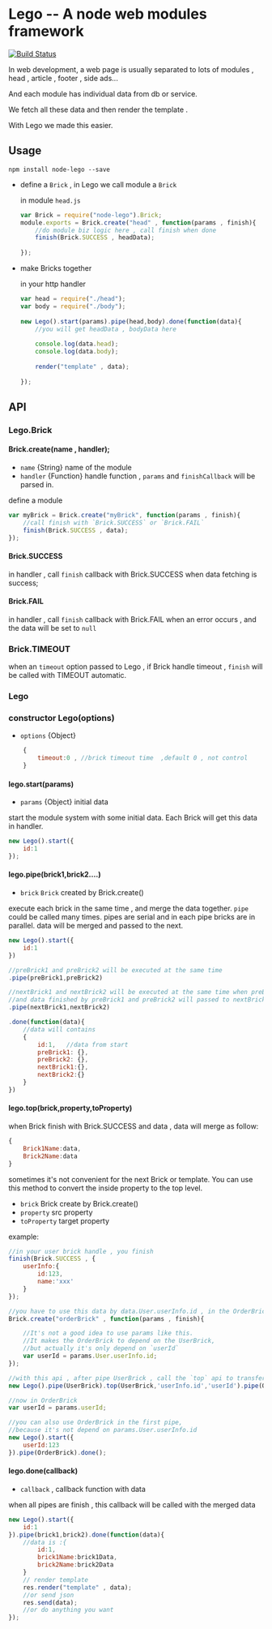 # Lego -- A node web modules framework
[![Build Status](https://travis-ci.org/mangix/express-sledge.svg?branch=master)](https://travis-ci.org/mangix/express-sledge)

In web development, a web page is usually separated to lots of modules ,  head , article , footer , side ads...

And each module has individual data from db or service.

We fetch all these data and then render the template .

With Lego we made this easier.
 
  
## Usage

`npm install node-lego --save`

- define a `Brick` , in Lego we call module a `Brick`

    in module `head.js` 
    
    ```js
    var Brick = require("node-lego").Brick;
    module.exports = Brick.create("head" , function(params , finish){
        //do module biz logic here , call finish when done
        finish(Brick.SUCCESS , headData);
            
    });
    ```
    
- make Bricks together
    
    in your http handler
    
    ```js
    var head = require("./head");
    var body = require("./body");
        
    new Lego().start(params).pipe(head,body).done(function(data){
        //you will get headData , bodyData here
            
        console.log(data.head);
        console.log(data.body);
        
        render("template" , data);
            
    });
    ```
    
## API

### Lego.Brick

#### Brick.create(name , handler);

- `name`      {String} name of the module
- `handler`   {Function} handle function , `params` and `finishCallback` will be parsed in.
    
define a module

```js
var myBrick = Brick.create("myBrick", function(params , finish){
    //call finish with `Brick.SUCCESS` or `Brick.FAIL`
    finish(Brick.SUCCESS , data);
});
```

#### Brick.SUCCESS

in handler , call `finish` callback with Brick.SUCCESS  when data fetching is success;

#### Brick.FAIL

in handler , call `finish` callback with Brick.FAIL  when an error occurs , and the data will be set to `null`

### Brick.TIMEOUT
when an `timeout` option passed to Lego , if Brick handle timeout , `finish` will be called with TIMEOUT automatic.

### Lego

### constructor Lego(options)

- `options` {Object} 
 
```js
    {
        timeout:0 , //brick timeout time  ,default 0 , not control
    }
```

#### lego.start(params)

- `params` {Object} initial data
    
start the module system with some initial data. Each Brick will get this data in handler.

```js
new Lego().start({
    id:1
});
```

#### lego.pipe(brick1,brick2....)

- `brick` `Brick` created by Brick.create()
    
execute each brick in the same time , and merge the data together.
`pipe` could be called many times. pipes are serial and in each pipe bricks are in parallel.
data will be  merged and passed to the next.

```js
new Lego().start({
    id:1
})

//preBrick1 and preBrick2 will be executed at the same time
.pipe(preBrick1,preBrick2)

//nextBrick1 and nextBrick2 will be executed at the same time when preBricks are all finished
//and data finished by preBrick1 and preBrick2 will passed to nextBrick1 and nextBrick2
.pipe(nextBrick1,nextBrick2)

.done(function(data){
    //data will contains
    {
        id:1,   //data from start
        preBrick1: {},
        preBrick2: {},
        nextBrick1:{},
        nextBrick2:{}
    }
})
```

#### lego.top(brick,property,toProperty)

when Brick finish with Brick.SUCCESS and data , data will merge as follow:

```js
{
    Brick1Name:data,
    Brick2Name:data
}
```
sometimes it's not convenient for the next Brick or template. 
You can use this method to convert the inside property to the top level.

- `brick` Brick create by Brick.create()
- `property` src property 
- `toProperty` target property

example:

```js
//in your user brick handle , you finish
finish(Brick.SUCCESS , {
    userInfo:{
        id:123,
        name:'xxx'
    }
});

//you have to use this data by data.User.userInfo.id , in the OrderBrick you have to :
Brick.create("orderBrick" , function(params , finish){

    //It's not a good idea to use params like this. 
    //It makes the OrderBrick to depend on the UserBrick,
    //but actually it's only depend on `userId`
    var userId = params.User.userInfo.id;
});

//with this api , after pipe UserBrick , call the `top` api to transfer userId to the top level.
new Lego().pipe(UserBrick).top(UserBrick,'userInfo.id','userId').pipe(OrderBrick);

//now in OrderBrick 
var userId = params.userId;

//you can also use OrderBrick in the first pipe,
//because it's not depend on params.User.userInfo.id
new Lego().start({
    userId:123
}).pipe(OrderBrick).done();

```

#### lego.done(callback)

- `callback` , callback function with data
    
when all pipes are finish , this callback will be called with the merged data

```js
new Lego().start({
    id:1
}).pipe(brick1,brick2).done(function(data){
    //data is :{
        id:1,
        brick1Name:brick1Data,
        brick2Name:brick2Data
    }
    // render template 
    res.render("template" , data);
    //or send json
    res.send(data);
    //or do anything you want
});
```    
        
